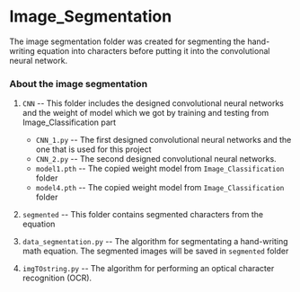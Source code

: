 # Image_Segmentation

The image segmentation folder was created for segmenting the hand-writing equation into characters before putting it into the convolutional neural network.

### About the image segmentation

1. `CNN` -- This folder includes the designed convolutional neural networks and the weight of model which we got by training and testing from Image_Classification part
    - `CNN_1.py` -- The first designed convolutional neural networks and the one that is used for this project
    - `CNN_2.py` -- The second designed convolutional neural networks.
    - `model1.pth` -- The copied weight model from `Image_Classification` folder
    - `model4.pth` -- The copied weight model from `Image_Classification` folder

2. `segmented` -- This folder contains segmented characters from the equation

3. `data_segmentation.py` -- The algorithm for segmentating a hand-writing math equation. The segmented images will be saved in `segmented` folder

4. `imgTOstring.py` -- The algorithm for performing an optical character recognition (OCR).